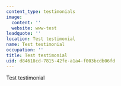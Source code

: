 ```yaml
---
content_type: testimonials
image:
  content: ''
  website: www-test
leadquote: ''
location: Test testimonial
name: Test testimonial
occupation: ''
title: Test testimonial
uid: d84618cd-7815-42fe-a1a4-f003bcdb06fd
---
```

Test testimonial